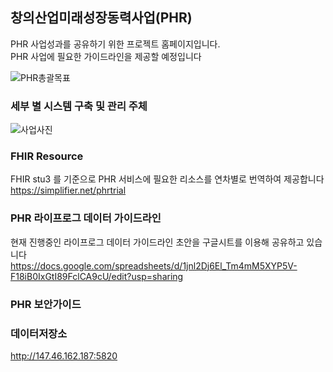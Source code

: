 ## 창의산업미래성장동력사업(PHR)

PHR 사업성과를 공유하기 위한 프로젝트 홈페이지입니다.  
PHR 사업에 필요한 가이드라인을 제공할 예정입니다  

![PHR총괄목표](https://user-images.githubusercontent.com/65004181/85643369-dddd2f80-b6ce-11ea-8449-07fcdaafa84f.png)


### 세부 별 시스템 구축 및 관리 주체
![사업사진](https://user-images.githubusercontent.com/65004181/85644125-0bc37380-b6d1-11ea-8553-6d3445e1c946.png)

### FHIR Resource
FHIR stu3 를 기준으로 PHR 서비스에 필요한 리소스를 연차별로 번역하여 제공합니다  
https://simplifier.net/phrtrial  

### PHR 라이프로그 데이터 가이드라인
현재 진행중인 라이프로그 데이터 가이드라인 초안을 구글시트를 이용해 공유하고 있습니다  
https://docs.google.com/spreadsheets/d/1jnl2Dj6El_Tm4mM5XYP5V-F18iB0IxGtI89FclCA9cU/edit?usp=sharing

### PHR 보안가이드


### 데이터저장소
http://147.46.162.187:5820
